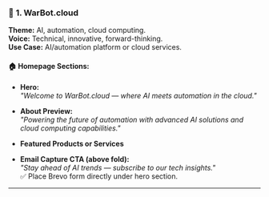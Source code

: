### 🤖 **1. WarBot.cloud**  
**Theme:** AI, automation, cloud computing.  
**Voice:** Technical, innovative, forward-thinking.  
**Use Case:** AI/automation platform or cloud services.

#### 🏠 Homepage Sections:
- **Hero:**  
  _"Welcome to WarBot.cloud — where AI meets automation in the cloud."_

- **About Preview:**  
  _"Powering the future of automation with advanced AI solutions and cloud computing capabilities."_  

- **Featured Products or Services**

- **Email Capture CTA (above fold):**  
  _"Stay ahead of AI trends — subscribe to our tech insights."_  
  ✅ Place Brevo form directly under hero section.

--- 